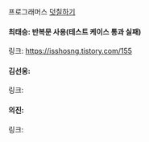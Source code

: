 프로그래머스 [덧칠하기](https://school.programmers.co.kr/learn/courses/30/lessons/161989)<br>

#### 최태승: 반복문 사용(테스트 케이스 통과 실패)
링크: https://isshosng.tistory.com/155

#### 김선웅:
링크: 

#### 의진: 
링크: 
